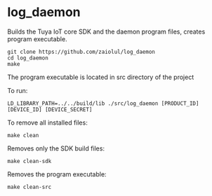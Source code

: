 # log_daemon

Builds the Tuya IoT core SDK and the daemon program files, creates program executable.
```
git clone https://github.com/zaiolul/log_daemon
cd log_daemon
make
```
The program executable is located in src directory of the project

To run:
```
LD_LIBRARY_PATH=../../build/lib ./src/log_daemon [PRODUCT_ID] [DEVICE_ID] [DEVICE_SECRET]
```

To remove all installed files:
```
make clean
```

Removes only the SDK build files:
```
make clean-sdk
```

Removes the program executable:
```
make clean-src
```
